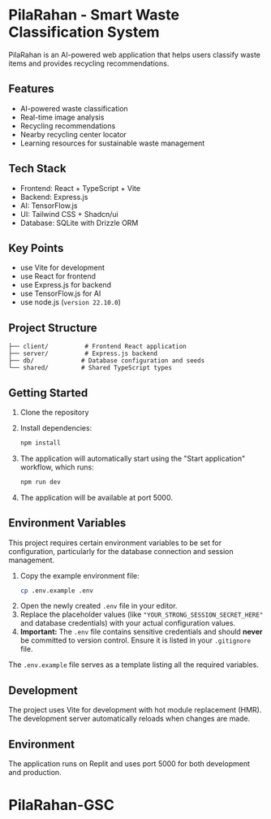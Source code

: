 
# PilaRahan - Smart Waste Classification System

PilaRahan is an AI-powered web application that helps users classify waste items and provides recycling recommendations.

## Features

- AI-powered waste classification
- Real-time image analysis
- Recycling recommendations
- Nearby recycling center locator
- Learning resources for sustainable waste management

## Tech Stack

- Frontend: React + TypeScript + Vite
- Backend: Express.js
- AI: TensorFlow.js
- UI: Tailwind CSS + Shadcn/ui
- Database: SQLite with Drizzle ORM

## Key Points
- use Vite for development
- use React for frontend
- use Express.js for backend
- use TensorFlow.js for AI
- use node.js (`version 22.10.0`)

## Project Structure

```
├── client/          # Frontend React application
├── server/          # Express.js backend
├── db/             # Database configuration and seeds
└── shared/         # Shared TypeScript types
```

## Getting Started

1. Clone the repository
2. Install dependencies:
   ```bash
   npm install
   ```

3. The application will automatically start using the "Start application" workflow, which runs:
   ```bash
   npm run dev
   ```

4. The application will be available at port 5000.

## Environment Variables

This project requires certain environment variables to be set for configuration, particularly for the database connection and session management.

1.  Copy the example environment file:
    ```bash
    cp .env.example .env
    ```
2.  Open the newly created `.env` file in your editor.
3.  Replace the placeholder values (like `"YOUR_STRONG_SESSION_SECRET_HERE"` and database credentials) with your actual configuration values.
4.  **Important:** The `.env` file contains sensitive credentials and should **never** be committed to version control. Ensure it is listed in your `.gitignore` file.

The `.env.example` file serves as a template listing all the required variables.


## Development

The project uses Vite for development with hot module replacement (HMR). The development server automatically reloads when changes are made.

## Environment


The application runs on Replit and uses port 5000 for both development and production.
# PilaRahan-GSC
